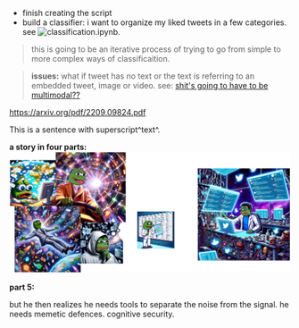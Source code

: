 - finish creating the script 
- build a classifier: i want to organize my liked tweets in a few categories. see ![classification.ipynb](./classification.ipynb). 
> this is going to be an iterative process of trying to go from simple to more complex ways of classificaition. <br/>

> __issues:__ what if tweet has no text or the text is referring to an embedded tweet, image or video. see: [shit's going to have to be multimodal??](https://twitter.com/mayfer/status/1704989552459579398)

https://arxiv.org/pdf/2209.09824.pdf

This is a sentence with superscript^text^.


__a story in four parts:__
![a story in 4 parts](./for_cherished_client.png)


__part 5:__

but he then realizes he needs tools to separate the noise from the signal. he needs memetic defences. cognitive security. 